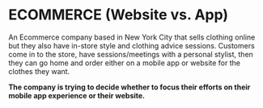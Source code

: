 # ECOMMERCE (Website vs. App) 

An Ecommerce company based in New York City that sells clothing online but they also have in-store style and clothing advice sessions. Customers come in to the store, have sessions/meetings with a personal stylist, then they can go home and order either on a mobile app or website for the clothes they want.

**The company is trying to decide whether to focus their efforts on their mobile app experience or their website.**
